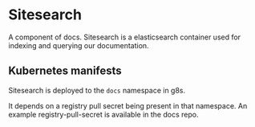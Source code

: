 # Sitesearch

A component of docs. Sitesearch is a elasticsearch container used for indexing
and querying our documentation.

## Kubernetes manifests

Sitesearch is deployed to the `docs` namespace in g8s.

It depends on a registry pull secret being present in that namespace.
An example registry-pull-secret is available in the docs repo.
